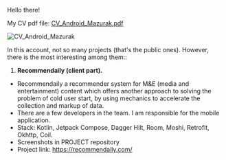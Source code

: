 Hello there!

My CV pdf file:  [CV_Android_Mazurak.pdf](https://github.com/Mazer11/Mazer11/files/13301561/CV_Android_Mazurak.pdf)
 

![CV_Android_Mazurak](https://github.com/Mazer11/Mazer11/assets/86118013/95d26c8d-d540-4015-85c6-3d00ab6df059)

In this account, not so many projects (that's the public ones). However, there is the most interesting among them::
1. **Recommendaily (client part).**
  - Recommendaily a recommender system for M&E (media and entertainment) content which offers another approach to solving the problem of cold user start, by using mechanics to accelerate the collection and markup of data.
  - There are a few developers in the team. I am responsible for the mobile application.
  - Stack: Kotlin, Jetpack Compose, Dagger Hilt, Room, Moshi, Retrofit, Okhttp, Coil.
  - Screenshots in PROJECT repository
  - Project link: https://recommendaily.com/
